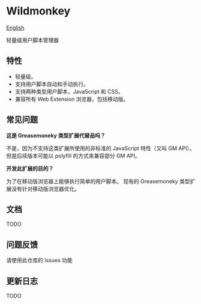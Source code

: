 Wildmonkey
==========

[English](./README.md)

轻量级用户脚本管理器

特性
----

* 轻量级。
* 支持用户脚本自动和手动执行。
* 支持两种类型用户脚本，JavaScript 和 CSS。
* 兼容所有 Web Extension 浏览器，包括移动版。

常见问题
--------

**这是 Greasemoneky 类型扩展代替品吗？**

不是，因为不支持这类扩展所使用的非标准的 JavaScript 特性（又叫 GM API）。
但是后续版本可能以 polyfill 的方式来兼容部分 GM API。

**开发此扩展的目的？**

为了在移动版浏览器上能够执行简单的用户脚本。
现有的 Greasemoneky 类型扩展没有针对移动版浏览器优化。

文档
----

TODO

问题反馈
--------

请使用此仓库的 Issues 功能

更新日志
--------

TODO
